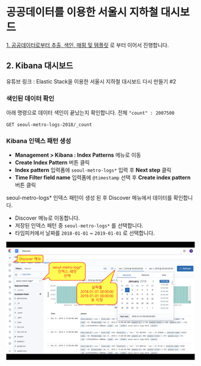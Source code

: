 # 공공데이터를 이용한 서울시 지하철 대시보드

[1. 공공데이터로부터 추출, 색인, 매핑 및 템플릿](01-data-process-ingest.md) 로 부터 이어서 진행합니다.

## 2. Kibana 대시보드

유튜브 링크 : Elastic Stack을 이용한 서울시 지하철 대시보드 다시 만들기 #2

### 색인된 데이터 확인

아래 명령으로 데이터 색인이 끝났는지 확인합니다. 전체 `"count" : 2007500`
```
GET seoul-metro-logs-2018/_count
```

### Kibana 인덱스 패턴 생성

- **Management > Kibana : Index Patterns** 메뉴로 이동
- **Create Index Pattern** 버튼 클릭
- **Index pattern** 입력폼에 `seoul-metro-logs*` 입력 후 **Next step** 클릭
- **Time Filter field name** 입력폼에 `@timestamp` 선택 후 **Create index pattern** 버튼 클릭

seoul-metro-logs* 인덱스 패턴이 생성 된 후 Discover 메뉴에서 데이터를 확인합니다.
- Discover 메뉴로 이동합니다.
- 저장된 인덱스 패턴 중 `seoul-metro-logs*` 를 선택합니다.
- 타임피커에서 날짜를 `2018-01-01` ~ `2019-01-01` 로 선택합니다.

![Discover 메뉴에서 seoul-metro-logs* 인덱스 패턴 데이터 확인](img/02-01.png)

